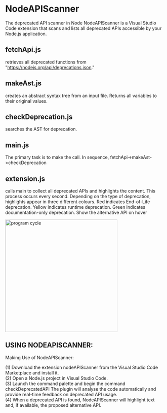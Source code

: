 # NodeAPIScanner
The deprecated API scanner in Node
NodeAPIScanner is a Visual Studio Code extension that scans and lists all deprecated APIs accessible by your Node.js application.


## fetchApi.js 
retrieves all deprecated functions from "https://nodejs.org/api/deprecations.json."


## makeAst.js 
creates an abstract syntax tree from an input file.
Returns all variables to their original values.


## checkDeprecation.js 
searches the AST for deprecation.


## main.js 
The primary task is to make the call. In sequence, fetchApi->makeAst->checkDeprecation


## extension.js 
calls main to collect all deprecated APIs and highlights the content.
This process occurs every second.
Depending on the type of deprecation, highlights appear in three different colours.
Red indicates End-of-Life deprecation.
Yellow indicates runtime deprecation.
Green indicates documentation-only deprecation.
Show the alternative API on hover




<img width="354" alt="program cycle" src="https://github.com/nirajnagrale/NodeAPIScanner/assets/41152282/831a6778-2ae9-40ca-804a-b9614ebfc316">


## USING NODEAPISCANNER: 
Making Use of NodeAPIScanner: <br>

(1) Download the extension nodeAPIScanner from the Visual Studio Code Marketplace and install it.<br>
(2) Open a Node.js project in Visual Studio Code. <br>
(3) Launch the command palette and begin the command checkDeprecatedAPI The plugin will analyse the code automatically and provide real-time feedback on deprecated API usage. <br>
(4) When a deprecated API is found, NodeAPIScanner will highlight text and, if available, the proposed alternative API.<br>

